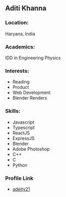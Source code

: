 ## Aditi Khanna

### Location:

Haryana, India

### Academics:

IDD in Engineering Physics

### Interests:

-   Reading
-   Product
-   Web Development
-   Blender Renders

### Skills:

-   Javascript
-   Typescript
-   ReactJS
-   ExpressJS
-   Blender
-   Adobe Photoshop
-   C++
-   C
-   Python

### Profile Link

-   [adeity21](https://github.com/adeity21)